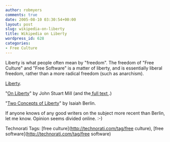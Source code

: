 ```yaml
---
author: robmyers
comments: true
date: 2005-08-10 03:30:54+00:00
layout: post
slug: wikipedia-on-liberty
title: Wikipedia on Liberty
wordpress_id: 628
categories:
- Free Culture
---
```


  
Liberty is what people often mean by "freedom". The freedom of "Free Culture" and "Free Software" is a matter of liberty, and is essentially liberal freedom, rather than a more radical freedom (such as anarchism).  


  
[Liberty](http://en.wikipedia.org/wiki/Liberty).  
  
"[On Liberty](http://en.wikipedia.org/wiki/On_Liberty)" by John Stuart Mill (and the[ full text ](http://wikisource.org/wiki/On_Liberty).)  
  
"[Two Concepts of Liberty](http://wikisource.org/wiki/On_Liberty)" by Isaiah Berlin.  


  
If anyone knows of any good writers on the subject more recent than Berlin, let me know. Opinion seems divided online. :-)  


  


Technorati Tags: [free culture](http://technorati.com/tag/free culture), [free software](http://technorati.com/tag/free software)

  


